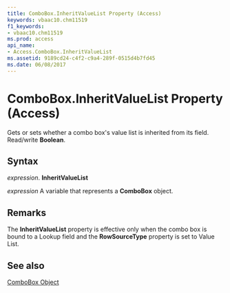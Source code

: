 ```yaml
---
title: ComboBox.InheritValueList Property (Access)
keywords: vbaac10.chm11519
f1_keywords:
- vbaac10.chm11519
ms.prod: access
api_name:
- Access.ComboBox.InheritValueList
ms.assetid: 9189cd24-c4f2-c9a4-289f-0515d4b7fd45
ms.date: 06/08/2017
---
```



# ComboBox.InheritValueList Property (Access)

Gets or sets whether a combo box's value list is inherited from its field. Read/write  **Boolean**.


## Syntax

 _expression_. **InheritValueList**

 _expression_ A variable that represents a **ComboBox** object.


## Remarks

The  **InheritValueList** property is effective only when the combo box is bound to a Lookup field and the **RowSourceType** property is set to Value List.


## See also


[ComboBox Object](Access.ComboBox.md)

